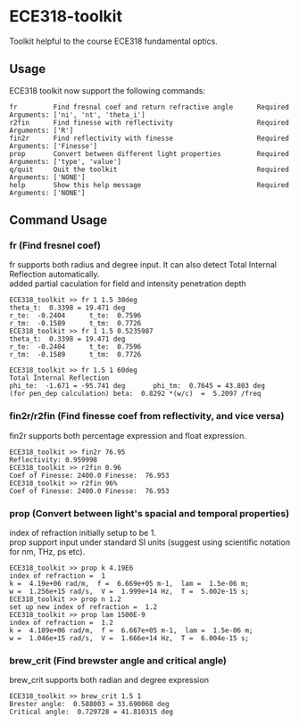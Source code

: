 # ECE318-toolkit

Toolkit helpful to the course ECE318 fundamental optics.

## Usage
ECE318 toolkit now support the following commands:
```
fr         Find fresnal coef and return refractive angle      Required Arguments: ['ni', 'nt', 'theta_i']
r2fin      Find finesse with reflectivity                     Required Arguments: ['R']
fin2r      Find reflectivity with finesse                     Required Arguments: ['Finesse']
prop       Convert between different light properties         Required Arguments: ['type', 'value'] 
q/quit     Quit the toolkit                                   Required Arguments: ['NONE']
help       Show this help message                             Required Arguments: ['NONE']
```

## Command Usage
### fr (Find fresnel coef)
fr supports both radius and degree input. It can also detect Total Internal Reflection automatically.\
added partial caculation for field and intensity penetration depth
```
ECE318_toolkit >> fr 1 1.5 30deg
theta_t:  0.3398 = 19.471 deg
r_te:  -0.2404 		t_te:  0.7596
r_tm:  -0.1589 		t_tm:  0.7726
ECE318_toolkit >> fr 1 1.5 0.5235987
theta_t:  0.3398 = 19.471 deg
r_te:  -0.2404 		t_te:  0.7596
r_tm:  -0.1589 		t_tm:  0.7726

ECE318_toolkit >> fr 1.5 1 60deg
Total Internal Reflection
phi_te:  -1.671 = -95.741 deg		phi_tm:  0.7645 = 43.803 deg
(for pen_dep calculation) beta:  0.8292 *(w/c)  =  5.2097 /freq
```
### fin2r/r2fin (Find finesse coef from reflectivity, and vice versa)
fin2r supports both percentage expression and float expression.
```
ECE318_toolkit >> fin2r 76.95
Reflectivity: 0.959998
ECE318_toolkit >> r2fin 0.96
Coef of Finesse: 2400.0 Finesse:  76.953
ECE318_toolkit >> r2fin 96%
Coef of Finesse: 2400.0 Finesse:  76.953
```
### prop (Convert between light's spacial and temporal properties)
index of refraction initially setup to be 1.\
prop support input under standard SI units (suggest using scientific notation for nm, THz, ps etc).
```
ECE318_toolkit >> prop k 4.19E6
index of refraction =  1
k =  4.19e+06 rad/m,  f =  6.669e+05 m-1,  lam =  1.5e-06 m; 
w =  1.256e+15 rad/s,  V =  1.999e+14 Hz,  T =  5.002e-15 s; 
ECE318_toolkit >> prop n 1.2
set up new index of refraction =  1.2
ECE318_toolkit >> prop lam 1500E-9
index of refraction =  1.2
k =  4.189e+06 rad/m,  f =  6.667e+05 m-1,  lam =  1.5e-06 m; 
w =  1.046e+15 rad/s,  V =  1.666e+14 Hz,  T =  6.004e-15 s; 
```
### brew_crit (Find brewster angle and critical angle)
brew_crit supports both radian and degree expression
```
ECE318_toolkit >> brew_crit 1.5 1
Brester angle:  0.588003 = 33.690068 deg
Critical angle:  0.729728 = 41.810315 deg
```

